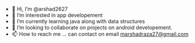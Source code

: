 - 👋 Hi, I’m @arshad2627
- 👀 I’m interested in app developement
- 🌱 I’m currently learning java along with data structures
- 💞️ I’m looking to collaborate on projects on android developement.
- 📫 How to reach me ... can contact on email marshadraza27@gmail.com 

<!---
arshad2627/arshad2627 is a ✨ special ✨ repository because its `README.md` (this file) appears on your GitHub profile.
You can click the Preview link to take a look at your changes.
--->

